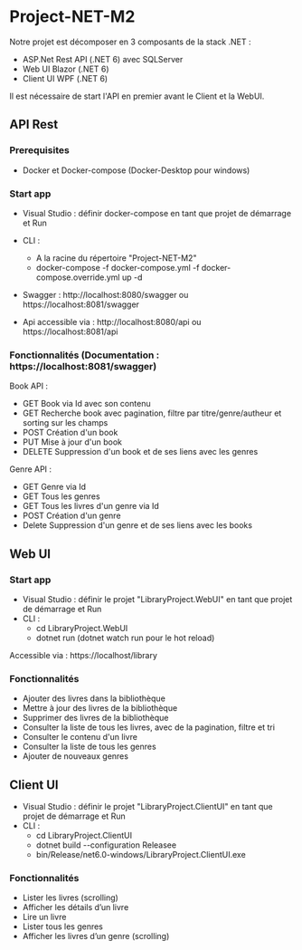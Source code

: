 # Project-NET-M2

Notre projet est décomposer en 3 composants de la stack .NET :

- ASP.Net Rest API (.NET 6) avec SQLServer
- Web UI Blazor (.NET 6) 
- Client UI WPF (.NET 6) 

Il est nécessaire de start l'API en premier avant le Client et la WebUI.

## API Rest

### Prerequisites

- Docker et Docker-compose (Docker-Desktop pour windows)

### Start app

- Visual Studio : définir docker-compose en tant que projet de démarrage et Run 
- CLI :
    - A la racine du répertoire "Project-NET-M2"
    - docker-compose -f docker-compose.yml -f docker-compose.override.yml up -d

- Swagger : http://localhost:8080/swagger ou https://localhost:8081/swagger
- Api accessible via : http://localhost:8080/api ou https://localhost:8081/api

### Fonctionnalités (Documentation : https://localhost:8081/swagger)

Book API :

- GET Book via Id avec son contenu
- GET Recherche book avec pagination, filtre par titre/genre/autheur et sorting sur les champs
- POST Création d'un book
- PUT Mise à jour d'un book 
- DELETE Suppression d'un book et de ses liens avec les genres

Genre API :

- GET Genre via Id
- GET Tous les genres
- GET Tous les livres d'un genre via Id
- POST Création d'un genre
- Delete Suppression d'un genre et de ses liens avec les books

## Web UI 

### Start app

- Visual Studio : définir le projet "LibraryProject.WebUI" en tant que projet de démarrage et Run 
- CLI :
    - cd LibraryProject.WebUI
    - dotnet run (dotnet watch run pour le hot reload)

Accessible via : https://localhost/library

### Fonctionnalités

- Ajouter des livres dans la bibliothèque
- Mettre à jour des livres de la bibliothèque
- Supprimer des livres de la bibliothèque
- Consulter la liste de tous les livres, avec de la pagination, filtre et tri
- Consulter le contenu d'un livre
- Consulter la liste de tous les genres
- Ajouter de nouveaux genres

## Client UI

- Visual Studio : définir le projet "LibraryProject.ClientUI" en tant que projet de démarrage et Run 
- CLI :
    - cd LibraryProject.ClientUI
    - dotnet build --configuration Releasee
    - bin/Release/net6.0-windows/LibraryProject.ClientUI.exe

### Fonctionnalités

- Lister les livres (scrolling)
- Afficher les détails d’un livre
- Lire un livre
- Lister tous les genres
- Afficher les livres d’un genre (scrolling)